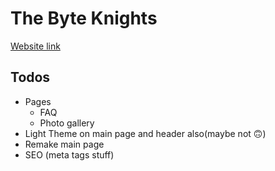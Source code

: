# The Byte Knights

[Website link](https://thebyteknights.netlify.app/)

## Todos
* Pages
    * FAQ
    * Photo gallery
* Light Theme on main page and header also(maybe not 🙃)
* Remake main page
* SEO (meta tags stuff)